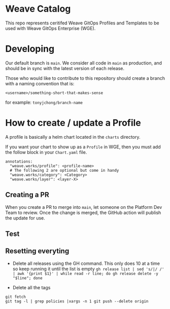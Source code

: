 # Weave Catalog

This repo represents ceritifed Weave GitOps Profiles and Templates to be used with Weave GitOps Enterprise (WGE). 


# Developing

Our default branch is `main`. We consider all code in `main` as production, and should be in sync with the latest version of each release. 

Those who would like to contribute to this repository should create a branch with a naming convention that is:

`<username>/something-short-that-makes-sense`

for example:
`tonyjchong/branch-name`


# How to create / update a Profile
A profile is basically a helm chart located in the `charts` directory. 

If you want your chart to show up as a `Profile` in WGE, then you must add the follow block in your `Chart.yaml` file. 

```
annotations:
  "weave.works/profile": <profile-name>
  # The following 2 are optional but come in handy
  "weave.works/category": <Category>
  "weave.works/layer": <layer-X>
```


## Creating a PR
When you create a PR to merge into `main`, let someone on the Platform Dev Team to review. Once the change is merged, the GitHub action will publish the update for use.  

## Test


## Resetting everyting

* Delete all releases using the GH command. This only does 10 at a time so keep running it until the list is empty
`gh release list | sed 's/|/ /' | awk '{print $1}' | while read -r line; do gh release delete -y "$line"; done`

* Delete all the tags
```
git fetch
git tag -l | grep policies |xargs -n 1 git push --delete origin
```

